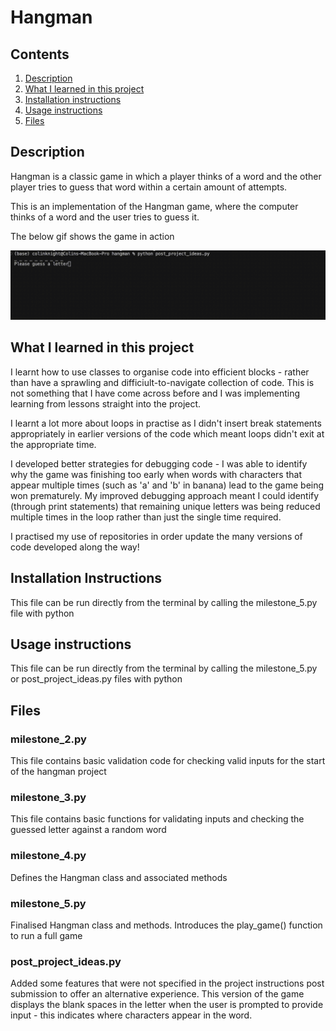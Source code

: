 # Hangman

## Contents

1. [Description](#description)
1. [What I learned in this project](#what-i-learned-in-this-project)
1. [Installation instructions](#installation-instructions)
1. [Usage instructions](#usage-instructions)
1. [Files](#files)


## Description

Hangman is a classic game in which a player thinks of a word and the other player tries to guess that word within a certain amount of attempts.

This is an implementation of the Hangman game, where the computer thinks of a word and the user tries to guess it.

The below gif shows the game in action

![Hangman Game](hangman/Images/Hangman.gif)

## What I learned in this project

I learnt how to use classes to organise code into efficient blocks - rather than have a sprawling and difficiult-to-navigate collection of code. This is not something that I have come across before and I was implementing learning from lessons straight into the project.

I learnt a lot more about loops in practise as I didn't insert break statements appropriately in earlier versions of the code which meant loops didn't exit at the appropriate time.

I developed better strategies for debugging code - I was able to identify why the game was finishing too early when words with characters that appear multiple times (such as 'a' and 'b' in banana) lead to the game being won prematurely. My improved debugging approach meant I could identify (through print statements) that remaining unique letters was being reduced multiple times in the loop rather than just the single time required.

I practised my use of repositories in order update the many versions of code developed along the way!

## Installation Instructions

This file can be run directly from the terminal by calling the milestone_5.py file with python

## Usage instructions

This file can be run directly from the terminal by calling the milestone_5.py or post_project_ideas.py files with python

## Files

### milestone_2.py
This file contains basic validation code for checking valid inputs for the start of the hangman project

### milestone_3.py
This file contains basic functions for validating inputs and checking the guessed letter against a random word

### milestone_4.py
Defines the Hangman class and associated methods

### milestone_5.py
Finalised Hangman class and methods. Introduces the play_game() function to run a full game

### post_project_ideas.py
Added some features that were not specified in the project instructions post submission to offer an alternative experience. This version of the game displays the blank spaces in the letter when the user is prompted to provide input - this indicates where characters appear in the word.
